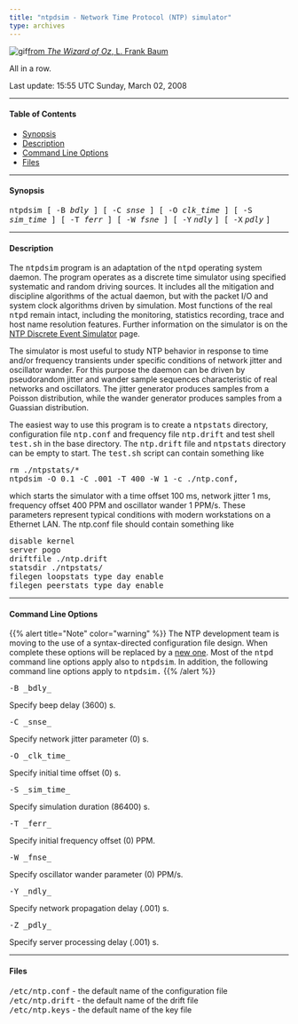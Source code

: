 ```yaml
---
title: "ntpdsim - Network Time Protocol (NTP) simulator"
type: archives
---
```

![gif](/archives/pic/oz2.gif)[from _The Wizard of Oz_, L. Frank Baum](/reflib/pictures)

All in a row.

Last update: 15:55 UTC Sunday, March 02, 2008

* * *

#### Table of Contents

*   [Synopsis](/archives/4.2.6-series/ntpdsim/#synopsis)
*   [Description](/archives/4.2.6-series/ntpdsim/#description)
*   [Command Line Options](/archives/4.2.6-series/ntpdsim/#command-line-options)
*   [Files](/archives/4.2.6-series/ntpdsim/#files)

* * *

#### Synopsis

<tt>ntpdsim [ -B _bdly_ ] [ -C _snse_ ] [ -O _clk_time_ ] [ -S _sim_time_ ] [ -T _ferr_ ] [ -W _fsne_ ] [ -Y</tt> _<tt>ndly</tt>_ <tt>] [ -X</tt> _<tt>pdly</tt>_ <tt>]</tt>

* * *

#### Description

The <tt>ntpdsim</tt> program is an adaptation of the <tt>ntpd</tt> operating system daemon. The program operates as a discrete time simulator using specified systematic and random driving sources. It includes all the mitigation and discipline algorithms of the actual daemon, but with the packet I/O and system clock algorithms driven by simulation. Most functions of the real <tt>ntpd</tt> remain intact, including the monitoring, statistics recording, trace and host name resolution features. Further information on the simulator is on the [NTP Discrete Event Simulator](/reflib/ntpsim) page.

The simulator is most useful to study NTP behavior in response to time and/or frequency transients under specific conditions of network jitter and oscillator wander. For this purpose the daemon can be driven by pseudorandom jitter and wander sample sequences characteristic of real networks and oscillators. The jitter generator produces samples from a Poisson distribution, while the wander generator produces samples from a Guassian distribution.

The easiest way to use this program is to create a <tt>ntpstats</tt> directory, configuration file <tt>ntp.conf</tt> and frequency file <tt>ntp.drift</tt> and test shell <tt>test.sh</tt> in the base directory. The <tt>ntp.drift</tt> file and <tt>ntpstats</tt> directory can be empty to start. The <tt>test.sh</tt> script can contain something like

<pre>rm ./ntpstats/*
ntpdsim -O 0.1 -C .001 -T 400 -W 1 -c ./ntp.conf,
</pre>

which starts the simulator with a time offset 100 ms, network jitter 1 ms, frequency offset 400 PPM and oscillator wander 1 PPM/s. These parameters represent typical conditions with modern workstations on a Ethernet LAN. The ntp.conf file should contain something like

<pre>disable kernel
server pogo
driftfile ./ntp.drift
statsdir ./ntpstats/
filegen loopstats type day enable
filegen peerstats type day enable
</pre>

* * *

#### Command Line Options

{{% alert title="Note" color="warning" %}} 
The NTP development team is moving to the use of a syntax-directed configuration file design. When complete these options will be replaced by a [new one](/archives/4.2.6-series/ntpdsim_new). Most of the <tt>ntpd</tt> command line options apply also to <tt>ntpdsim</tt>. In addition, the following command line options apply to <tt>ntpdsim.</tt></dt>
{{% /alert %}}

<dt><tt>-B _bdly_</tt></dt>

Specify beep delay (3600) s.

<dt><tt>-C _snse_</tt></dt>

Specify network jitter parameter (0) s.

<dt><tt>-O _clk_time_</tt></dt>

Specify initial time offset (0) s.

<dt><tt>-S _sim_time_</tt></dt>

Specify simulation duration (86400) s.

<dt><tt>-T _ferr_</tt></dt>

Specify initial frequency offset (0) PPM.

<dt><tt>-W _fnse_</tt></dt>

Specify oscillator wander parameter (0) PPM/s.

<dt><tt>-Y _ndly_</tt></dt>

Specify network propagation delay (.001) s.

<dt><tt>-Z _pdly_</tt></dt>

Specify server processing delay (.001) s.

* * *

#### Files

<tt>/etc/ntp.conf</tt> - the default name of the configuration file  
<tt>/etc/ntp.drift</tt> - the default name of the drift file  
<tt>/etc/ntp.keys</tt> - the default name of the key file